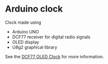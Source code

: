 # Arduino clock

Clock made using

* Arduino UNO
* DCF77 receiver for digital radio signals
* OLED display
* U8g2 graphical library

See the [DCF77 OLED Clock](https://www.hackster.io/edwin-martin/dcf77-oled-clock-8a860a) for more information.
